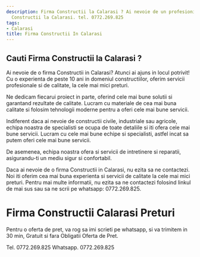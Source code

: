 ```yaml
---
description: Firma Constructii la Calarasi ? Ai nevoie de un profesionist in Firma
  Constructii la Calarasi. tel. 0772.269.825
tags:
- Calarasi
title: Firma Constructii In Calarasi
---
```



## Cauti Firma Constructii la Calarasi ?

Ai nevoie de o firma Constructii in Calarasi? Atunci ai ajuns in locul potrivit! Cu o experienta de peste 10 ani in domeniul constructiilor, oferim servicii profesionale si de calitate, la cele mai mici preturi. 

Ne dedicam fiecarui proiect in parte, oferind cele mai bune solutii si garantand rezultate de calitate. Lucram cu materiale de cea mai buna calitate si folosim tehnologii moderne pentru a oferi cele mai bune servicii.

Indiferent daca ai nevoie de constructii civile, industriale sau agricole, echipa noastra de specialisti se ocupa de toate detaliile si iti ofera cele mai bune servicii. Lucram cu cele mai bune echipe si specialisti, astfel incat sa putem oferi cele mai bune servicii.

De asemenea, echipa noastra ofera si servicii de intretinere si reparatii, asigurandu-ti un mediu sigur si confortabil.

Daca ai nevoie de o firma Constructii in Calarasi, nu ezita sa ne contactezi. Noi iti oferim cea mai buna experienta si servicii de calitate la cele mai mici preturi. Pentru mai multe informatii, nu ezita sa ne contactezi folosind linkul de mai sus sau sa ne scrii pe whatsapp: 0772.269.825.

# Firma Constructii Calarasi Preturi
Pentru o oferta de pret, va rog sa imi scrieti pe whatsapp, si va trimitem in 30 min, Gratuit si fara Obligatii Oferta de Pret.

Tel. 0772.269.825
Whatsapp. 0772.269.825
